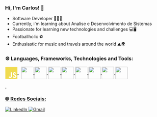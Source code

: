   ### Hi, I'm Carlos! 🤘

- Software Developer 🧑🏻‍💻
- Currently, i'm learning about Analise e Desenvolvimento de Sistemas
- Passionate for learning new technologies and challenges 💻🖥
- Footballholic ⚽
- Enthusiastic for music and travels around the world ⛰️🌍
&nbsp;

### :gear: Languages, Frameworks, Technologies and Tools:

<div>
  <a href="https://developer.mozilla.org/en-US/docs/Web/javascript">
     <img align="center" width="40" height="40" src="https://raw.githubusercontent.com/devicons/devicon/master/icons/javascript/javascript-plain.svg">  
  </a>
  &nbsp;
  <a href="https://www.sqlservercentral.com/">
    <img align="center" width="40" height="40" src="https://www.svgrepo.com/show/303229/microsoft-sql-server-logo.svg"
  </a>
    <img align="center" width="40" height="40" src="https://www.svgrepo.com/show/303205/html-5-logo.svg"> 
  </a>
  <a href="https://www.python.org/">
    <img align="center" width="40" height="40" src="https://s3.dualstack.us-east-2.amazonaws.com/pythondotorg-assets/media/files/python-logo-only.svg"
      </a>
     <img align="center" width="40" height="40" src="https://upload.wikimedia.org/wikipedia/commons/6/62/CSS3_logo.svg"
       </a>
    <a href="https://powerbi.microsoft.com/pt-br/">
    <img align="center" width="40" height="40" src="https://upload.wikimedia.org/wikipedia/commons/thumb/c/cf/New_Power_BI_Logo.svg/900px-New_Power_BI_Logo.svg.png?20210102182532"
      <a href="https://docs.djangoproject.com/en/5.2/">
      <img align="center" width="40" height="40" src="https://static.djangoproject.com/img/logos/django-logo-negative.svg"
      </a>
       <a href="https://flask.palletsprojects.com/en/stable/">
      <img align="center" width="40" height="40" src="https://www.vectorlogo.zone/logos/palletsprojects_flask/palletsprojects_flask-ar21.svg"
      </a>
         <a href="https://fastapi.tiangolo.com">
      <img align="center" width="40" height="40" src="https://cdn.worldvectorlogo.com/logos/fastapi-1.svg"
      </a>
</div>

&nbsp;

### :globe_with_meridians: Redes Sociais:

<div>
  <a href="https://www.linkedin.com/in/carlos-henrique-700560232/" target="_blank">
    <img alt="LinkedIn" src="https://img.shields.io/badge/LinkedIn-0077B5?style=for-the-badge&logo=linkedin&logoColor=white" />
  </a>
  <a href="https://www.instagram.com/_carloostrindade__/">
    <img alt="Gmail" src="https://img.shields.io/badge/Instagram-E4405F?style=for-the-badge&logo=instagram&logoColor=white" />
  </a>
</div>

